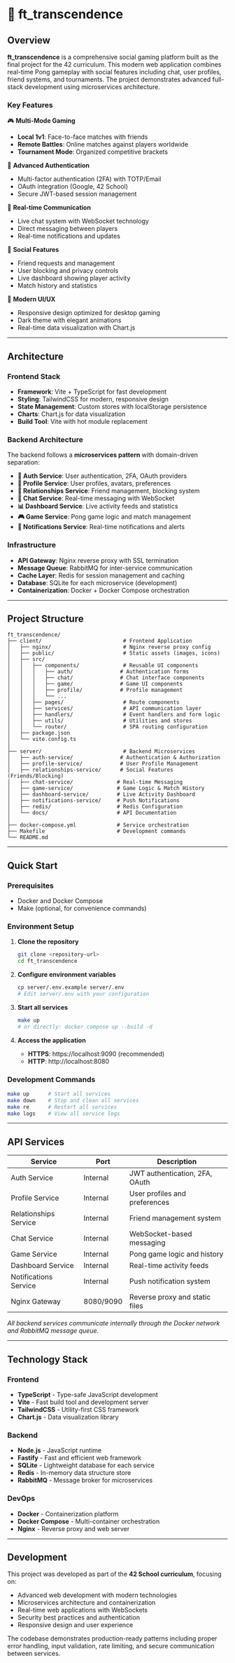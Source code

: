 # 🏓 ft_transcendence

## Overview

**ft_transcendence** is a comprehensive social gaming platform built as the final project for the 42 curriculum. This modern web application combines real-time Pong gameplay with social features including chat, user profiles, friend systems, and tournaments. The project demonstrates advanced full-stack development using microservices architecture.

### Key Features

🎮 **Multi-Mode Gaming**

- **Local 1v1**: Face-to-face matches with friends
- **Remote Battles**: Online matches against players worldwide
- **Tournament Mode**: Organized competitive brackets

🔐 **Advanced Authentication**

- Multi-factor authentication (2FA) with TOTP/Email
- OAuth integration (Google, 42 School)
- Secure JWT-based session management

💬 **Real-time Communication**

- Live chat system with WebSocket technology
- Direct messaging between players
- Real-time notifications and updates

👥 **Social Features**

- Friend requests and management
- User blocking and privacy controls
- Live dashboard showing player activity
- Match history and statistics

🎨 **Modern UI/UX**

- Responsive design optimized for desktop gaming
- Dark theme with elegant animations
- Real-time data visualization with Chart.js

---

## Architecture

### Frontend Stack

- **Framework**: Vite + TypeScript for fast development
- **Styling**: TailwindCSS for modern, responsive design
- **State Management**: Custom stores with localStorage persistence
- **Charts**: Chart.js for data visualization
- **Build Tool**: Vite with hot module replacement

### Backend Architecture

The backend follows a **microservices pattern** with domain-driven separation:

- **🔑 Auth Service**: User authentication, 2FA, OAuth providers
- **👤 Profile Service**: User profiles, avatars, preferences
- **👥 Relationships Service**: Friend management, blocking system
- **💬 Chat Service**: Real-time messaging with WebSocket
- **📊 Dashboard Service**: Live activity feeds and statistics
- **🎮 Game Service**: Pong game logic and match management
- **🔔 Notifications Service**: Real-time notifications and alerts

### Infrastructure

- **API Gateway**: Nginx reverse proxy with SSL termination
- **Message Queue**: RabbitMQ for inter-service communication
- **Cache Layer**: Redis for session management and caching
- **Database**: SQLite for each microservice (development)
- **Containerization**: Docker + Docker Compose orchestration

---

## Project Structure

```
ft_transcendence/
├── client/                          # Frontend Application
│   ├── nginx/                       # Nginx reverse proxy config
│   ├── public/                      # Static assets (images, icons)
│   ├── src/
│   │   ├── components/              # Reusable UI components
│   │   │   ├── auth/               # Authentication forms
│   │   │   ├── chat/               # Chat interface components
│   │   │   ├── game/               # Game UI components
│   │   │   ├── profile/            # Profile management
│   │   │   └── ...
│   │   ├── pages/                   # Route components
│   │   ├── services/                # API communication layer
│   │   ├── handlers/                # Event handlers and form logic
│   │   ├── utils/                   # Utilities and stores
│   │   └── router/                  # SPA routing configuration
│   ├── package.json
│   └── vite.config.ts
│
├── server/                          # Backend Microservices
│   ├── auth-service/               # Authentication & Authorization
│   ├── profile-service/            # User Profile Management
│   ├── relationships-service/      # Social Features (Friends/Blocking)
│   ├── chat-service/              # Real-time Messaging
│   ├── game-service/              # Game Logic & Match History
│   ├── dashboard-service/         # Live Activity Dashboard
│   ├── notifications-service/     # Push Notifications
│   ├── redis/                     # Redis Configuration
│   └── docs/                      # API Documentation
│
├── docker-compose.yml             # Service orchestration
├── Makefile                       # Development commands
└── README.md
```

---

## Quick Start

### Prerequisites

- Docker and Docker Compose
- Make (optional, for convenience commands)

### Environment Setup

1. **Clone the repository**

   ```bash
   git clone <repository-url>
   cd ft_transcendence
   ```

2. **Configure environment variables**

   ```bash
   cp server/.env.example server/.env
   # Edit server/.env with your configuration
   ```

3. **Start all services**

   ```bash
   make up
   # or directly: docker compose up --build -d
   ```

4. **Access the application**
   - **HTTPS**: https://localhost:9090 (recommended)
   - **HTTP**: http://localhost:8080

### Development Commands

```bash
make up      # Start all services
make down    # Stop and clean all services
make re      # Restart all services
make logs    # View all service logs
```

---

## API Services

| Service               | Port      | Description                    |
| --------------------- | --------- | ------------------------------ |
| Auth Service          | Internal  | JWT authentication, 2FA, OAuth |
| Profile Service       | Internal  | User profiles and preferences  |
| Relationships Service | Internal  | Friend management system       |
| Chat Service          | Internal  | WebSocket-based messaging      |
| Game Service          | Internal  | Pong game logic and history    |
| Dashboard Service     | Internal  | Real-time activity feeds       |
| Notifications Service | Internal  | Push notification system       |
| Nginx Gateway         | 8080/9090 | Reverse proxy and static files |

_All backend services communicate internally through the Docker network and RabbitMQ message queue._

---

## Technology Stack

### Frontend

- **TypeScript** - Type-safe JavaScript development
- **Vite** - Fast build tool and development server
- **TailwindCSS** - Utility-first CSS framework
- **Chart.js** - Data visualization library

### Backend

- **Node.js** - JavaScript runtime
- **Fastify** - Fast and efficient web framework
- **SQLite** - Lightweight database for each service
- **Redis** - In-memory data structure store
- **RabbitMQ** - Message broker for microservices

### DevOps

- **Docker** - Containerization platform
- **Docker Compose** - Multi-container orchestration
- **Nginx** - Reverse proxy and web server

---

## Development

This project was developed as part of the **42 School curriculum**, focusing on:

- Advanced web development with modern technologies
- Microservices architecture and containerization
- Real-time web applications with WebSockets
- Security best practices and authentication
- Responsive design and user experience

The codebase demonstrates production-ready patterns including proper error handling, input validation, rate limiting, and secure communication between services.
